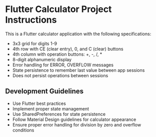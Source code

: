 <!-- Use this file to provide workspace-specific custom instructions to Copilot. For more details, visit https://code.visualstudio.com/docs/copilot/copilot-customization#_use-a-githubcopilotinstructionsmd-file -->

# Flutter Calculator Project Instructions

This is a Flutter calculator application with the following specifications:
- 3x3 grid for digits 1-9
- 4th row with CE (clear entry), 0, and C (clear) buttons
- 4th column with operation buttons: +, -, /, *
- 8-digit alphanumeric display
- Error handling for ERROR, OVERFLOW messages
- State persistence to remember last value between app sessions
- Does not persist operations between sessions

## Development Guidelines
- Use Flutter best practices
- Implement proper state management
- Use SharedPreferences for state persistence
- Follow Material Design guidelines for calculator appearance
- Ensure proper error handling for division by zero and overflow conditions